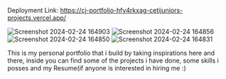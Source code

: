 Deployment Link:
https://cj-portfolio-hfy4rkxag-cetijuniors-projects.vercel.app/

![Screenshot 2024-02-24 164903](https://github.com/cetijunior/CJ.Portfolio/assets/78642663/513e2535-ac04-474a-95c0-ae2906909219)
![Screenshot 2024-02-24 164856](https://github.com/cetijunior/CJ.Portfolio/assets/78642663/2e01a2d4-654f-425f-bfcf-412dc49a2bdc)
![Screenshot 2024-02-24 164850](https://github.com/cetijunior/CJ.Portfolio/assets/78642663/fe149a79-1aa8-4d16-9caa-c41185ed05b8)
![Screenshot 2024-02-24 164831](https://github.com/cetijunior/CJ.Portfolio/assets/78642663/81c2cd70-2019-462e-8c70-1e0f0a87bd2e)

This is my personal portfolio that i build by taking inspirations here and there, inside you can find some of the projects i have done, some skills i posses and my Resume(if anyone is interested in hiring me :)

